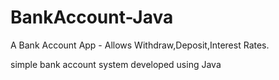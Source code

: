 # BankAccount-Java
A Bank Account App - Allows Withdraw,Deposit,Interest Rates.

simple bank account system developed using Java
